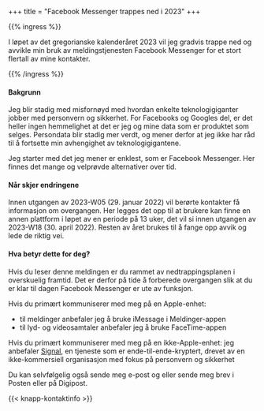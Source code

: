 +++
title = "Facebook Messenger trappes ned i 2023"
+++

{{% ingress %}}

I løpet av det gregorianske kalenderåret 2023 vil jeg gradvis trappe ned og avvikle min
bruk av meldingstjenesten Facebook Messenger for et stort flertall av mine kontakter.

{{% /ingress %}}

#### Bakgrunn

Jeg blir stadig med misfornøyd med hvordan enkelte teknologigiganter jobber med
personvern og sikkerhet. For Facebooks og Googles del, er det heller ingen hemmelighet
at det er jeg og mine data som er produktet som selges. Persondata blir stadig mer verdt,
og mener derfor at jeg ikke har råd til å fortsette min avhengighet av teknologigigantene.

Jeg starter med det jeg mener er enklest, som er Facebook Messenger. Her finnes det
mange og velprøvde alternativer over tid.

#### Når skjer endringene

Innen utgangen av 2023-W05 (29. januar 2022)
vil berørte kontakter få informasjon om overgangen. Her legges det opp til
at brukere kan finne en annen plattform i løpet av en periode på 13 uker, det vil
si innen utgangen av 2023-W18 (30. april 2022). Resten av året brukes til å
fange opp avvik og lede de riktig vei.

#### Hva betyr dette for deg?

Hvis du leser denne meldingen er du rammet av nedtrappingsplanen i overskuelig framtid.
Det er derfor på tide å forberede overgangen slik at du er klar til dagen Facebook
Messenger er ute av funksjon.

Hvis du primært kommuniserer med meg på en Apple-enhet:

- til meldinger anbefaler jeg å bruke iMessage i Meldinger-appen
- til lyd- og videosamtaler anbefaler jeg å bruke FaceTime-appen

Hvis du primært kommuniserer med meg på en ikke-Apple-enhet:
jeg anbefaler [Signal](https://signal.org/), en tjeneste som er ende-til-ende-kryptert,
drevet av en ikke-kommersiell organisasjon med fokus på personvern og sikkerhet

Du kan selvfølgelig også sende meg e-post og eller sende meg brev i Posten eller på
Digipost.

{{< knapp-kontaktinfo >}}
